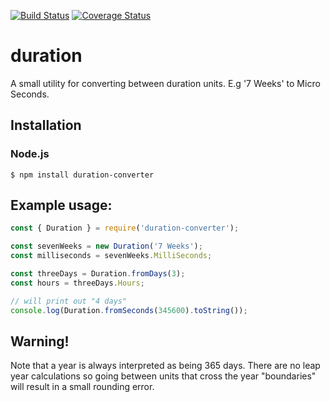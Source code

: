 [![Build Status](https://travis-ci.org/gnarr/duration.svg?branch=master)](https://travis-ci.org/gnarr/duration)
[![Coverage Status](https://coveralls.io/repos/github/gnarr/duration/badge.svg?branch=master)](https://coveralls.io/github/gnarr/duration?branch=master)

# duration
A small utility for converting between duration units. E.g '7 Weeks' to Micro Seconds.

## Installation

### Node.js

    $ npm install duration-converter

## Example usage:
```javascript
const { Duration } = require('duration-converter');

const sevenWeeks = new Duration('7 Weeks');
const milliseconds = sevenWeeks.MilliSeconds;

const threeDays = Duration.fromDays(3);
const hours = threeDays.Hours;

// will print out "4 days"
console.log(Duration.fromSeconds(345600).toString());

```

## Warning!

Note that a year is always interpreted as being 365 days. There are no leap year calculations so going between units that cross the year "boundaries" will result in a small rounding error.
